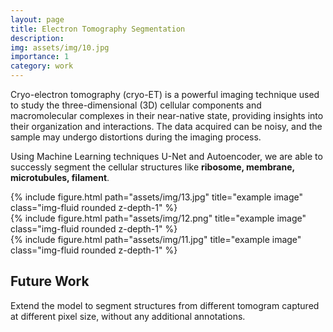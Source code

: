 ```yaml
---
layout: page
title: Electron Tomography Segmentation
description: 
img: assets/img/10.jpg
importance: 1
category: work
---
```


Cryo-electron tomography (cryo-ET) is a powerful imaging technique used to study the three-dimensional (3D) cellular components and macromolecular complexes in their near-native state, providing insights into their organization and interactions. The data acquired can be noisy, and the sample may undergo distortions during the imaging process. 

Using Machine Learning techniques U-Net and Autoencoder, we are able to successly segment the cellular structures like <b>ribosome, membrane, microtubules, filament</b>.

<div class="row">
    <div class="col-sm mt-3 mt-md-0">
        {% include figure.html path="assets/img/13.jpg" title="example image" class="img-fluid rounded z-depth-1" %}
    </div>
    <div class="col-sm mt-3 mt-md-0">
        {% include figure.html path="assets/img/12.png" title="example image" class="img-fluid rounded z-depth-1" %}
    </div>
    <div class="col-sm mt-3 mt-md-0">
        {% include figure.html path="assets/img/11.jpg" title="example image" class="img-fluid rounded z-depth-1" %}
    </div>
</div>
</div>
<h2> Future Work</h2>
Extend the model to segment structures from different tomogram captured at different pixel size, without any additional annotations.



